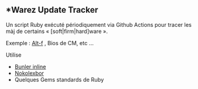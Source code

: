 ## \*Warez Update Tracker

Un script Ruby exécuté périodiquement via Github Actions pour tracer les màj de certains « [soft|firm|hard]ware ».

Exemple : [Alt-f](https://sourceforge.net/projects/alt-f/) , Bios de CM, etc …

Utilise
- [Bunler inline](https://bundler.io/guides/bundler_in_a_single_file_ruby_script.html)
- [Nokolexbor](https://github.com/serpapi/nokolexbor)
- Quelques Gems standards de Ruby
